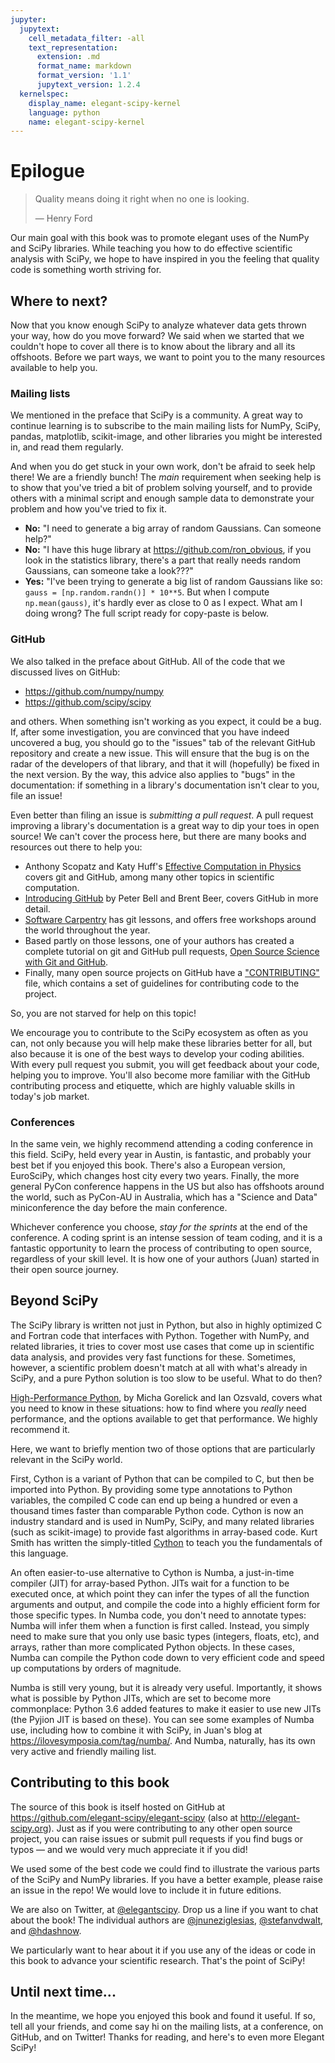 ```yaml
---
jupyter:
  jupytext:
    cell_metadata_filter: -all
    text_representation:
      extension: .md
      format_name: markdown
      format_version: '1.1'
      jupytext_version: 1.2.4
  kernelspec:
    display_name: elegant-scipy-kernel
    language: python
    name: elegant-scipy-kernel
---
```


# Epilogue

> Quality means doing it right when no one is looking.
>
> — Henry Ford

Our main goal with this book was to promote elegant uses of the NumPy and SciPy
libraries. While teaching you how to do effective scientific analysis with SciPy,
we hope to have inspired in you the feeling that quality code is something
worth striving for.

## Where to next?

Now that you know enough SciPy to analyze whatever data gets thrown your way,
how do you move forward? We said when we started that we couldn't hope to cover
all there is to know about the library and all its offshoots. Before we part ways,
we want to point you to the many resources available to help you.

### Mailing lists

We mentioned in the preface that SciPy is a community. A great way to continue
learning is to subscribe to the main mailing lists for NumPy, SciPy, pandas,
matplotlib, scikit-image, and other libraries you might be interested in, and read
them regularly.

And when you do get stuck in your own work, don't be afraid to seek help there! We
are a friendly bunch! The *main* requirement when seeking help is to show that
you've tried a bit of problem solving yourself, and to provide others with a
minimal script and enough sample data to demonstrate your problem and how you've
tried to fix it.

- **No:** "I need to generate a big array of random Gaussians. Can someone
  help?"
- **No:** "I have this huge library at https://github.com/ron_obvious, if you
  look in the statistics library, there's a part that really needs random
  Gaussians, can someone take a look???"
- **Yes:** "I've been trying to generate a big list of random Gaussians like
  so: `gauss = [np.random.randn()] * 10**5`. But when I compute `np.mean(gauss)`,
  it's hardly ever as close to 0 as I expect. What am I doing wrong? The full
  script ready for copy-paste is below.

### GitHub

We also talked in the preface about GitHub. All of the code that we discussed lives
on GitHub:

- https://github.com/numpy/numpy
- https://github.com/scipy/scipy

and others. When something isn't working as you expect, it could be a bug. If,
after some investigation, you are convinced that you have indeed uncovered a
bug, you should go to the "issues" tab of the relevant GitHub repository and
create a new issue. This will ensure that the bug is on the radar of the
developers of that library, and that it will (hopefully) be fixed in the next
version. By the way, this advice also applies to "bugs" in the documentation:
if something in a library's documentation isn't clear to you, file an issue!

Even better than filing an issue is *submitting a pull request*. A pull request
improving a library's documentation is a great way to dip your toes in open
source! We can't cover the process here, but there are many books and resources
out there to help you:
- Anthony Scopatz and Katy Huff's [Effective Computation in
  Physics](http://shop.oreilly.com/product/0636920033424.do) covers git and
  GitHub, among many other topics in scientific computation.
- [Introducing GitHub](http://shop.oreilly.com/product/0636920033059.do) by
  Peter Bell and Brent Beer, covers GitHub in more detail.
- [Software Carpentry](https://software-carpentry.org/) has git lessons, and
  offers free workshops around the world throughout the year.
- Based partly on those lessons, one of your authors has created a complete
  tutorial on git and GitHub pull requests, [Open Source Science with Git and
  GitHub](http://jni.github.io/git-tutorial/).
- Finally, many open source projects on GitHub have a
  ["CONTRIBUTING"](https://github.com/scikit-image/scikit-image/blob/master/.github/CONTRIBUTING.txt)
  file, which contains a set of guidelines for contributing code to the project.

So, you are not starved for help on this topic!

We encourage you to contribute to the SciPy ecosystem as often as you can,
not only because you will help make these libraries better for all, but also
because it is one of the best ways to develop your coding abilities. With every
pull request you submit, you will get feedback about your code, helping you to
improve. You'll also become more familiar with the GitHub contributing process
and etiquette, which are highly valuable skills in today's job market.

### Conferences

In the same vein, we highly recommend attending a coding conference in this field.
SciPy, held every year in Austin, is fantastic, and probably your best bet if you
enjoyed this book. There's also a European version, EuroSciPy, which changes host
city every two years. Finally, the more general PyCon conference happens in the
US but also has offshoots around the world, such as PyCon-AU in Australia, which
has a "Science and Data" miniconference the day before the main conference.

Whichever conference you choose, *stay for the sprints* at the end of the
conference. A coding sprint is an intense session of team coding, and it is a
fantastic opportunity to learn the process of contributing to open source,
regardless of your skill level.  It is how one of your authors (Juan) started
in their open source journey.

## Beyond SciPy

The SciPy library is written not just in Python, but also in highly optimized C
and Fortran code that interfaces with Python. Together with NumPy, and related
libraries, it tries to cover most use cases that come up in scientific data
analysis, and provides very fast functions for these. Sometimes, however, a
scientific problem doesn't match at all with what's already in SciPy, and a pure
Python solution is too slow to be useful. What to do then?

[High-Performance Python](http://shop.oreilly.com/product/0636920028963.do),
by Micha Gorelick and Ian Ozsvald, covers what you need to know in these
situations: how to find where you *really* need performance, and the options
available to get that performance. We highly recommend it.

Here, we want to briefly mention two of those options that are particularly
relevant in the SciPy world.

First, Cython is a variant of Python that can be compiled to C, but then be
imported into Python. By providing some type annotations to Python variables,
the compiled C code can end up being a hundred or even a thousand times faster
than comparable Python code. Cython is now an industry standard and is used in
NumPy, SciPy, and many related libraries (such as scikit-image) to provide fast
algorithms in array-based code. Kurt Smith has written the simply-titled
[Cython](http://shop.oreilly.com/product/0636920033431.do) to teach you the
fundamentals of this language.

An often easier-to-use alternative to Cython is Numba, a just-in-time compiler
(JIT) for array-based Python. JITs wait for a function to be executed once, at
which point they can infer the types of all the function arguments and output,
and compile the code into a highly efficient form for those specific types. In
Numba code, you don't need to annotate types: Numba will infer them when a
function is first called. Instead, you simply need to make sure that you only
use basic types (integers, floats, etc), and arrays, rather than more
complicated Python objects. In these cases, Numba can compile the Python code
down to very efficient code and speed up computations by orders of magnitude.

Numba is still very young, but it is already very useful. Importantly, it shows
what is possible by Python JITs, which are set to become more commonplace: Python
3.6 added features to make it easier to use new JITs (the Pyjion JIT is based on
these). You can see some examples of Numba use, including how to combine it with
SciPy, in Juan's blog at https://ilovesymposia.com/tag/numba/. And Numba,
naturally, has its own very active and friendly mailing list.


## Contributing to this book

The source of this book is itself hosted on GitHub at
https://github.com/elegant-scipy/elegant-scipy (also at http://elegant-scipy.org).
Just as if you were contributing to any other open source project, you can raise
issues or submit pull requests if you find bugs or typos — and we would very much
appreciate it if you did!

We used some of the best code we could find to illustrate the various parts of
the SciPy and NumPy libraries. If you have a better example, please raise an issue
in the repo! We would love to include it in future editions.

We are also on Twitter, at [@elegantscipy](https://twitter.com/elegantscipy). Drop
us a line if you want to chat about the book! The individual authors are
[@jnuneziglesias](https://twitter.com/jnuneziglesias),
[@stefanvdwalt](https://twitter.com/stefanvdwalt), and
[@hdashnow](https://twitter.com/hdashnow).

We particularly want to hear about it if you use any of the ideas or code in this
book to advance your scientific research. That's the point of SciPy!

## Until next time...

In the meantime, we hope you enjoyed this book and found it useful. If so, tell
all your friends, and come say hi on the mailing lists, at a conference, on
GitHub, and on Twitter! Thanks for reading, and here's to even more Elegant SciPy!
